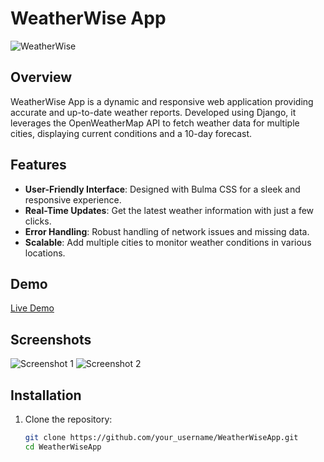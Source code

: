 # WeatherWise App

![WeatherWise](path_to_your_image)

## Overview
WeatherWise App is a dynamic and responsive web application providing accurate and up-to-date weather reports. Developed using Django, it leverages the OpenWeatherMap API to fetch weather data for multiple cities, displaying current conditions and a 10-day forecast.

## Features
- **User-Friendly Interface**: Designed with Bulma CSS for a sleek and responsive experience.
- **Real-Time Updates**: Get the latest weather information with just a few clicks.
- **Error Handling**: Robust handling of network issues and missing data.
- **Scalable**: Add multiple cities to monitor weather conditions in various locations.

## Demo
[Live Demo](link_to_demo)

## Screenshots
![Screenshot 1](path_to_screenshot1)
![Screenshot 2](path_to_screenshot2)

## Installation
1. Clone the repository:
   ```bash
   git clone https://github.com/your_username/WeatherWiseApp.git
   cd WeatherWiseApp
